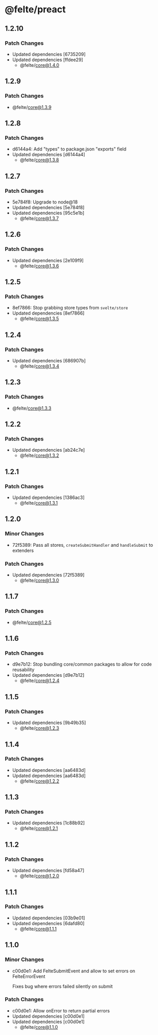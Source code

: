 # @felte/preact

## 1.2.10

### Patch Changes

- Updated dependencies [6735209]
- Updated dependencies [ffdee29]
  - @felte/core@1.4.0

## 1.2.9

### Patch Changes

- @felte/core@1.3.9

## 1.2.8

### Patch Changes

- d6144a4: Add "types" to package.json "exports" field
- Updated dependencies [d6144a4]
  - @felte/core@1.3.8

## 1.2.7

### Patch Changes

- 5e784f8: Upgrade to node@18
- Updated dependencies [5e784f8]
- Updated dependencies [95c5e1b]
  - @felte/core@1.3.7

## 1.2.6

### Patch Changes

- Updated dependencies [2e109f9]
  - @felte/core@1.3.6

## 1.2.5

### Patch Changes

- 8ef7866: Stop grabbing store types from `svelte/store`
- Updated dependencies [8ef7866]
  - @felte/core@1.3.5

## 1.2.4

### Patch Changes

- Updated dependencies [686907b]
  - @felte/core@1.3.4

## 1.2.3

### Patch Changes

- @felte/core@1.3.3

## 1.2.2

### Patch Changes

- Updated dependencies [ab24c7e]
  - @felte/core@1.3.2

## 1.2.1

### Patch Changes

- Updated dependencies [1386ac3]
  - @felte/core@1.3.1

## 1.2.0

### Minor Changes

- 72f5389: Pass all stores, `createSubmitHandler` and `handleSubmit` to extenders

### Patch Changes

- Updated dependencies [72f5389]
  - @felte/core@1.3.0

## 1.1.7

### Patch Changes

- @felte/core@1.2.5

## 1.1.6

### Patch Changes

- d9e7b12: Stop bundling core/common packages to allow for code reusability
- Updated dependencies [d9e7b12]
  - @felte/core@1.2.4

## 1.1.5

### Patch Changes

- Updated dependencies [9b49b35]
  - @felte/core@1.2.3

## 1.1.4

### Patch Changes

- Updated dependencies [aa6483d]
- Updated dependencies [aa6483d]
  - @felte/core@1.2.2

## 1.1.3

### Patch Changes

- Updated dependencies [1c88b92]
  - @felte/core@1.2.1

## 1.1.2

### Patch Changes

- Updated dependencies [fd58a47]
  - @felte/core@1.2.0

## 1.1.1

### Patch Changes

- Updated dependencies [03b9e01]
- Updated dependencies [6dafd80]
  - @felte/core@1.1.1

## 1.1.0

### Minor Changes

- c00d0e1: Add FelteSubmitEvent and allow to set errors on FelteErrorEvent

  Fixes bug where errors failed silently on submit

### Patch Changes

- c00d0e1: Allow onError to return partial errors
- Updated dependencies [c00d0e1]
- Updated dependencies [c00d0e1]
  - @felte/core@1.1.0
